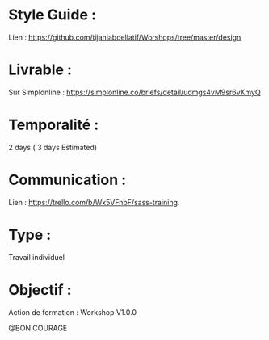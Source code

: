 # Style Guide : 

Lien : https://github.com/tijaniabdellatif/Worshops/tree/master/design

# Livrable : 

Sur Simplonline : https://simplonline.co/briefs/detail/udmgs4vM9sr6vKmyQ

# Temporalité : 

2 days ( 3 days Estimated)

# Communication : 

Lien : https://trello.com/b/Wx5VFnbF/sass-training.

# Type : 

Travail individuel 

# Objectif : 

Action de formation : Workshop V1.0.0 


@BON COURAGE 


